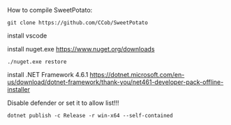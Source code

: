 How to compile SweetPotato:

```
git clone https://github.com/CCob/SweetPotato
```
install vscode

install nuget.exe https://www.nuget.org/downloads
```
./nuget.exe restore
```
install .NET Framework 4.6.1 https://dotnet.microsoft.com/en-us/download/dotnet-framework/thank-you/net461-developer-pack-offline-installer

Disable defender or set it to allow list!!!
```
dotnet publish -c Release -r win-x64 --self-contained
```

